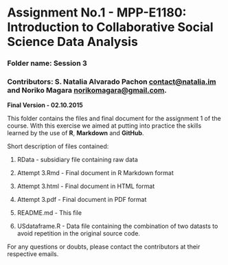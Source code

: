 # Assignment No.1 - MPP-E1180: Introduction to Collaborative Social Science Data Analysis
### Folder name: Session 3
### Contributors: S. Natalia Alvarado Pachon <a href="mailto:contact@natalia.im">contact@natalia.im</a> and Noriko Magara <a href="norikomagara@gmail.com">norikomagara@gmail.com</a>.

**Final Version - 02.10.2015**

This folder contains the files and final document for the assignment 1 of the course. With this exercise we aimed at putting into practice the skills learned by the use of **R**, **Markdown** and **GitHub**.

Short description of files contained:

1. RData - subsidiary file containing raw data

2. Attempt 3.Rmd - Final document in R Markdown format

3. Attempt 3.html - Final document in HTML format

4. Attempt 3.pdf - Final document in PDF format

5. README.md - This file

6. USdataframe.R - Data file containing the combination of two datasts to avoid repetition in the original source code.

For any questions or doubts, please contact the contributors at their respective emails.



